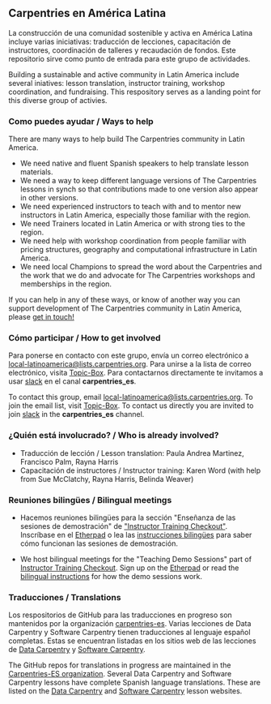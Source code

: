 ## Carpentries en América Latina

La construcción de una comunidad sostenible y activa en América Latina incluye varias iniciativas: traducción de lecciones, capacitación de instructores, coordinación de talleres y recaudación de fondos. Este repositorio sirve como punto de entrada para este grupo de actividades.

Building a sustainable and active community in Latin America include several iniatives: lesson translation, instructor training, workshop coordination, and fundraising. This respository serves as a landing point for this diverse group of activies.  

### Como puedes ayudar / Ways to help

There are many ways to help build The Carpentries community in Latin America. 

- We need native and fluent Spanish speakers to help translate lesson materials. 
- We need a way to keep different language versions of The Carpentries lessons in synch so that contributions made to one version also appear in other versions. 
- We need experienced instructors to teach with and to mentor new instructors in Latin America, especially those familiar with the region.
- We need Trainers located in Latin America or with strong ties to the region. 
- We need help with workshop coordination from people familiar with pricing structures, geography and computational infrastructure in Latin America. 
- We need local Champions to spread the word about the Carpentries and the work that we do and advocate for The Carpentries workshops and memberships in the region.

If you can help in any of these ways, or know of another way you can support development of The Carpentries community in Latin America, please [get in touch!](https://groups.google.com/a/carpentries.org/forum/#!forum/latinoamerica) 

### Cómo participar / How to get involved

Para ponerse en contacto con este grupo, envía un correo electrónico a [local-latinoamerica@lists.carpentries.org](mailto:local-latinoamerica@lists.carpentries.org). Para unirse a la lista de correo electrónico, visita [Topic-Box](https://carpentries.topicbox.com/groups/local-latinoamerica). Para contactarnos directamente te invitamos a usar [slack](https://swc-slack-invite.herokuapp.com/) en el canal **carpentries_es**.

To contact this group, email [local-latinoamerica@lists.carpentries.org](mailto:local-latinoamerica@lists.carpentries.org). To join the email list, visit [Topic-Box](https://carpentries.topicbox.com/groups/local-latinoamerica). To contact us directly you are invited to join [slack](https://swc-slack-invite.herokuapp.com/) in the **carpentries_es** channel.

### ¿Quién está involucrado? / Who is already involved? 

- Traducción de lección / Lesson translation: Paula Andrea Martinez, Francisco Palm, Rayna Harris
- Capacitación de instructores / Instructor training: Karen Word (with help from Sue McClatchy, Rayna Harris, Belinda Weaver)

### Reuniones bilingües / Bilingual meetings 

- Hacemos reuniones bilingües para la sección "Enseñanza de las sesiones de demostración" de ["Instructor Training Checkout"](https://software-carpentry.org/blog/2015/12/instructor-training-checkout-procedure.html). Inscríbase en el [Etherpad](https://pad.carpentries.org/teaching-demos-recovered) o lea las [instrucciones bilingües](https://github.com/carpentries/latinoamerica/blob/master/traducciones/demo.md) para saber cómo funcionan las sesiones de demostración.

- We host bilingual meetings for the "Teaching Demo Sessions"  part of [Instructor Training Checkout](https://software-carpentry.org/blog/2015/12/instructor-training-checkout-procedure.html).
Sign up on the [Etherpad](http://pad.software-carpentry.org/teaching-demos) or read the [bilingual instructions](https://github.com/carpentries/latinoamerica/blob/master/traducciones/demo.md) for how the demo sessions work. 

### Traducciones / Translations

Los respositorios de GitHub para las traducciones en progreso son mantenidos por la organización [carpentries-es](https://github.com/Carpentries-ES). Varias lecciones de Data Carpentry y Software Carpentry tienen traducciones al lenguaje español completas. Estas se encuentran listadas en los sitios web de las lecciones de [Data Carpentry](https://datacarpentry.org/lessons/) y [Software Carpentry](https://software-carpentry.org/lessons).

The GitHub repos for translations in progress are maintained in the [Carpentries-ES organization](https://github.com/Carpentries-ES). Several Data Carpentry and Software Carpentry lessons have complete Spanish language translations.  These are listed on the [Data Carpentry](https://datacarpentry.org/lessons/) and [Software Carpentry](https://software-carpentry.org/lessons) lesson websites.

